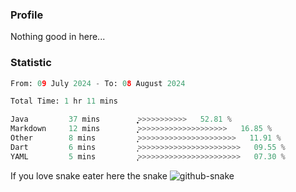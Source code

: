 ### Profile 

Nothing good in here...

### Statistic
<!--START_SECTION:waka-->

```python
From: 09 July 2024 - To: 08 August 2024

Total Time: 1 hr 11 mins

Java         37 mins         ͎͎͎͎͎͎͎͎͎͎͎͎͎͕>>>>>>>>>>>   52.81 %
Markdown     12 mins         ͎͎͎͎͕>>>>>>>>>>>>>>>>>>>>   16.85 %
Other        8 mins          ͎͎͎>>>>>>>>>>>>>>>>>>>>>>   11.91 %
Dart         6 mins          ͎͎>>>>>>>>>>>>>>>>>>>>>>>   09.55 %
YAML         5 mins          ͎̞>>>>>>>>>>>>>>>>>>>>>>>   07.30 %
```

<!--END_SECTION:waka-->

If you love snake eater here the snake 
<picture>
  <source media="(prefers-color-scheme: dark)" srcset="https://github.com/pradana4648/pradana4648/blob/c0566a83ca6ea5f2e46bab00e717c4c82b4b5c4c/github-contribution-grid-snake-dark.svg" />
  <source media="(prefers-color-scheme: light)" srcset="https://github.com/pradana4648/pradana4648/blob/c0566a83ca6ea5f2e46bab00e717c4c82b4b5c4c/github-contribution-grid-snake.svg" />
  <img alt="github-snake" src="https://github.com/pradana4648/pradana4648/blob/c0566a83ca6ea5f2e46bab00e717c4c82b4b5c4c/github-contribution-grid-snake.svg" />
</picture>
